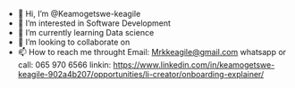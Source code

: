 - 👋 Hi, I’m @Keamogetswe-keagile
- 👀 I’m interested in Software Development
- 🌱 I’m currently learning Data science
- 💞️ I’m looking to collaborate on 
- 📫 How to reach me throught 
    Email: Mrkkeagile@gmail.com
    whatsapp or call: 065 970 6566
    linkin: https://www.linkedin.com/in/keamogetswe-keagile-902a4b207/opportunities/li-creator/onboarding-explainer/
